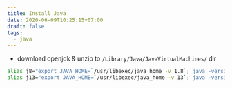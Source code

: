 ```yaml
---
title: Install Java
date: 2020-06-09T10:25:15+07:00
draft: false
tags:
  - java
---
```


- download openjdk & unzip to `/Library/Java/JavaVirtualMachines/` dir

```sh
alias j8="export JAVA_HOME=`/usr/libexec/java_home -v 1.8`; java -version"
alias j13="export JAVA_HOME=`/usr/libexec/java_home -v 13`; java -version"
```
